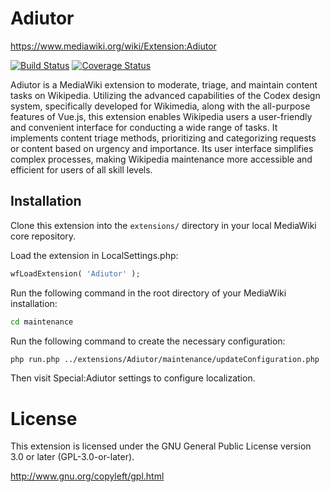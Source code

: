 # Adiutor

https://www.mediawiki.org/wiki/Extension:Adiutor

[![Build Status](https://travis-ci.org/wikimedia/mediawiki-extensions-Adiutor.svg?branch=master)](https://travis-ci.org/wikimedia/mediawiki-extensions-Adiutor)
[![Coverage Status](https://coveralls.io/repos/github/wikimedia/mediawiki-extensions-Adiutor/badge.svg?branch=master)](https://coveralls.io/github/wikimedia/mediawiki-extensions-Adiutor?branch=master)

Adiutor is a MediaWiki extension to moderate, triage, and maintain content tasks on Wikipedia. Utilizing the advanced
capabilities of the Codex design system, specifically developed for Wikimedia, along with the all-purpose features of
Vue.js, this extension enables Wikipedia users a user-friendly and convenient interface for conducting a wide range of
tasks. It implements content triage methods, prioritizing and categorizing requests or content based on urgency and
importance. Its user interface simplifies complex processes, making Wikipedia maintenance more accessible and efficient
for users of all skill levels.

## Installation

Clone this extension into the `extensions/` directory in your local MediaWiki core repository.

Load the extension in LocalSettings.php:

```php
wfLoadExtension( 'Adiutor' );
```
Run the following command in the root directory of your MediaWiki installation:
```bash
cd maintenance
```
Run the following command to create the necessary configuration:
```bash
php run.php ../extensions/Adiutor/maintenance/updateConfiguration.php
```

Then visit Special:Adiutor settings to configure localization.


# License

This extension is licensed under the GNU General Public License version 3.0 or later (GPL-3.0-or-later).

http://www.gnu.org/copyleft/gpl.html
